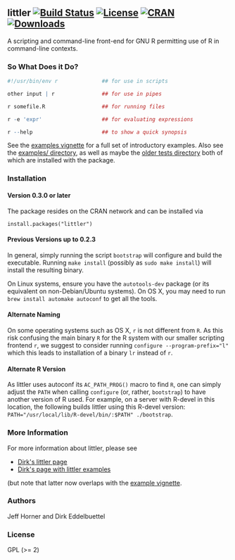 ## littler [![Build Status](https://travis-ci.org/eddelbuettel/littler.png)](https://travis-ci.org/eddelbuettel/littler)    [![License](http://img.shields.io/badge/license-GPL%20%28%3E=%202%29-brightgreen.svg?style=flat)](http://www.gnu.org/licenses/gpl-2.0.html) [![CRAN](http://www.r-pkg.org/badges/version/littler)](http://cran.rstudio.com/package=littler) [![Downloads](http://cranlogs.r-pkg.org/badges/littler?color=brightgreen)](http://www.r-pkg.org/pkg/littler)

A scripting and command-line front-end for GNU R permitting use of R in
command-line contexts.

### So What Does it Do?

```r
#!/usr/bin/env r              ## for use in scripts

other input | r               ## for use in pipes

r somefile.R                  ## for running files

r -e 'expr'                   ## for evaluating expressions

r --help                      ## to show a quick synopsis
```

See the
[examples vignette](https://cran.rstudio.com/web/packages/littler/vignettes/littler-examples.html)
for a full set of introductory examples. Also 
see the
[examples/ directory](https://github.com/eddelbuettel/littler/tree/master/inst/examples),
as well as maybe the
[older tests directory](https://github.com/eddelbuettel/littler/tree/master/inst/script-tests)
both of which are installed with the package.

### Installation

#### Version 0.3.0 or later

The package resides on the CRAN network and can be installed via

```
install.packages("littler")
```

#### Previous Versions up to 0.2.3 

In general, simply running the script `bootstrap` will configure and build the
executable. Running `make install` (possibly as `sudo make install`) will
install the resulting binary.

On Linux systems, ensure you have the `autotools-dev` package (or its
equivalent on non-Debian/Ubuntu systems).  On OS X, you may need to run `brew
install automake autoconf` to get all the tools. 

#### Alternate Naming

On some operating systems such as OS X, `r` is not different from `R`.  As
this risk confusing the main binary `R` for the R system with our smaller
scripting frontend `r`, we suggest to consider running `configure
--program-prefix="l"` which this leads to installation of a binary `lr`
instead of `r`.

#### Alternate R Version

As littler uses autoconf its `AC_PATH_PROG()` macro to find `R`, one can
simply adjust the `PATH` when calling `configure` (or, rather, `bootstrap`)
to have another version of R used. For example, on a server with R-devel in
this location, the following builds littler using this R-devel version:
`PATH="/usr/local/lib/R-devel/bin/:$PATH" ./bootstrap`. 

### More Information

For more information about littler, please see

* [Dirk's littler page](http://dirk.eddelbuettel.com/code/littler.html)
* [Dirk's page with littler examples](http://dirk.eddelbuettel.com/code/littler.examples.html)

(but note that latter now overlaps with the
[example vignette](https://cran.rstudio.com/web/packages/littler/vignettes/littler-examples.html).

### Authors

Jeff Horner and Dirk Eddelbuettel

### License

GPL (>= 2)



